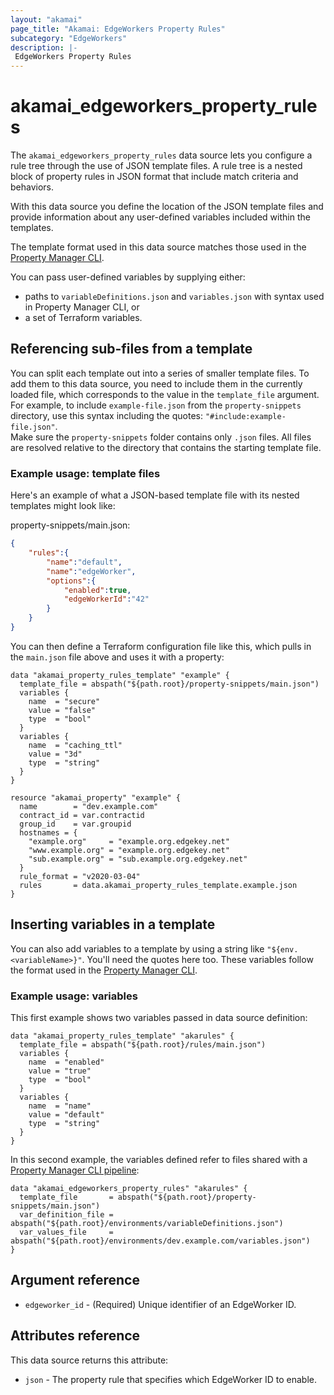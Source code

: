 ```yaml
---
layout: "akamai"
page_title: "Akamai: EdgeWorkers Property Rules"
subcategory: "EdgeWorkers"
description: |-
 EdgeWorkers Property Rules
---
```


# akamai_edgeworkers_property_rules

The `akamai_edgeworkers_property_rules` data source lets you configure a rule tree through the use of JSON template files. A rule tree is a nested block of property rules in JSON format that include match criteria and behaviors.

With this data source you define the location of the JSON template files and provide information about any user-defined variables included within the templates.

The template format used in this data source matches those used in the [Property Manager CLI](https://github.com/akamai/cli-property-manager#add-a-new-snippet).

You can pass user-defined variables by supplying either:

* paths to `variableDefinitions.json` and `variables.json` with syntax used in Property Manager CLI, or
* a set of Terraform variables.

## Referencing sub-files from a template

You can split each template out into a series of smaller template files.
To add them to this data source, you need to include them in the currently loaded file, which corresponds to the value in the `template_file` argument.
For example, to include `example-file.json` from the `property-snippets` directory, use this syntax including the quotes: `"#include:example-file.json"`.  
Make sure the `property-snippets` folder contains only `.json` files.
All files are resolved relative to the directory that contains the starting template file.

### Example usage: template files

Here's an example of what a JSON-based template file with its nested templates might look like:

property-snippets/main.json:
```json
{
    "rules":{
        "name":"default",
        "name":"edgeWorker",
        "options":{
            "enabled":true,
            "edgeWorkerId":"42"
        }
    }
}
```

You can then define a Terraform configuration file like this, which pulls in the `main.json` file above and uses it with a property:

```hcl
data "akamai_property_rules_template" "example" {
  template_file = abspath("${path.root}/property-snippets/main.json")
  variables {
    name  = "secure"
    value = "false"
    type  = "bool"
  }
  variables {
    name  = "caching_ttl"
    value = "3d"
    type  = "string"
  }
}

resource "akamai_property" "example" {
  name        = "dev.example.com"
  contract_id = var.contractid
  group_id    = var.groupid
  hostnames = {
    "example.org"     = "example.org.edgekey.net"
    "www.example.org" = "example.org.edgekey.net"
    "sub.example.org" = "sub.example.org.edgekey.net"
  }
  rule_format = "v2020-03-04"
  rules       = data.akamai_property_rules_template.example.json
}
```

## Inserting variables in a template

You can also add variables to a template by using a string like `"${env.<variableName>}"`. You'll need the quotes here too. These variables follow the format used in the [Property Manager CLI](https://github.com/akamai/cli-property-manager#update-the-variabledefinitions-file).

### Example usage: variables

This first example shows two variables passed in data source definition:

```hcl
data "akamai_property_rules_template" "akarules" {
  template_file = abspath("${path.root}/rules/main.json")
  variables {
    name  = "enabled"
    value = "true"
    type  = "bool"
  }
  variables {
    name  = "name"
    value = "default"
    type  = "string"
  }
}
```

In this second example, the variables defined refer to files shared with a [Property Manager CLI pipeline](https://github.com/akamai/cli-property-manager#akamai-pipeline-workflow):

```hcl
data "akamai_edgeworkers_property_rules" "akarules" {
  template_file       = abspath("${path.root}/property-snippets/main.json")
  var_definition_file = abspath("${path.root}/environments/variableDefinitions.json")
  var_values_file     = abspath("${path.root}/environments/dev.example.com/variables.json")
}
```

## Argument reference

* `edgeworker_id` - (Required) Unique identifier of an EdgeWorker ID.

## Attributes reference

This data source returns this attribute:

* `json` - The property rule that specifies which EdgeWorker ID to enable.
